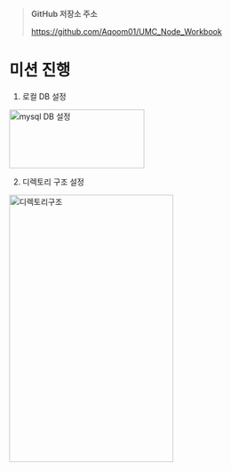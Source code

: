 > **GitHub 저장소 주소**
> 
> 
> https://github.com/Aqoom01/UMC_Node_Workbook

# 미션 진행

1. 로컬 DB 설정
<img width="243" height="106" alt="mysql DB 설정" src="https://github.com/user-attachments/assets/2ac76086-cf2d-4a42-8639-0fbf03c09c09" />

2. 디렉토리 구조 설정
<img width="295" height="482" alt="디렉토리구조" src="https://github.com/user-attachments/assets/69b23dfa-ddea-443f-baf5-bdd4e309000e" />
